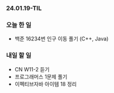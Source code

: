 ### 24.01.19-TIL
### 오늘 한 일
- 백준 16234번 인구 이동 풀기 (C++, Java)

### 내일 할 일
- CN W11-2 듣기
- 프로그래머스 1문제 풀기
- 이펙티브자바 아이템 18 정리
